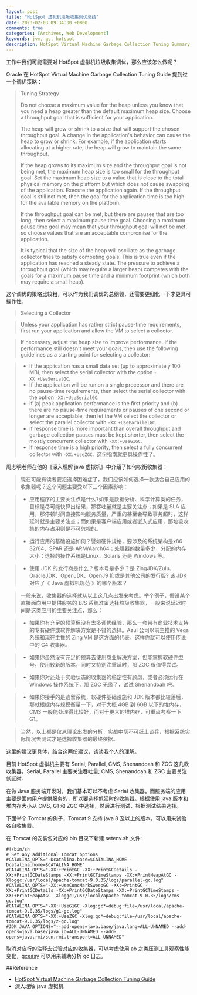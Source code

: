 ```yaml
---
layout: post
title: "HotSpot 虚拟机垃圾收集调优总结"
date: 2023-02-03 09:34:30 +0800
comments: true
categories: [Archives, Web Development]
keywords: jvm, gc, hotspot
description: HotSpot Virtual Machine Garbage Collection Tuning Summary
---
```


工作中我们可能需要对 HotSpot 虚拟机垃圾收集调优，那么应该怎么做呢？  

Oracle 在 HotSpot Virtual Machine Garbage Collection Tuning Guide 提到过一个调优策略：  

> Tuning Strategy
> 
> Do not choose a maximum value for the heap unless you know that you need a heap greater than the default maximum heap size. Choose a throughput goal that is sufficient for your application.
> 
> The heap will grow or shrink to a size that will support the chosen throughput goal. A change in the application's behavior can cause the heap to grow or shrink. For example, if the application starts allocating at a higher rate, the heap will grow to maintain the same throughput.
> 
> If the heap grows to its maximum size and the throughput goal is not being met, the maximum heap size is too small for the throughput goal. Set the maximum heap size to a value that is close to the total physical memory on the platform but which does not cause swapping of the application. Execute the application again. If the throughput goal is still not met, then the goal for the application time is too high for the available memory on the platform.
> 
> If the throughput goal can be met, but there are pauses that are too long, then select a maximum pause time goal. Choosing a maximum pause time goal may mean that your throughput goal will not be met, so choose values that are an acceptable compromise for the application.
> 
> It is typical that the size of the heap will oscillate as the garbage collector tries to satisfy competing goals. This is true even if the application has reached a steady state. The pressure to achieve a throughput goal (which may require a larger heap) competes with the goals for a maximum pause time and a minimum footprint (which both may require a small heap).

这个调优的策略比较粗，可以作为我们调优的总纲领，还需要更细化一下才更具可操作性。  
<!--more-->
> Selecting a Collector

> Unless your application has rather strict pause-time requirements, first run your application and allow the VM to select a collector.

> If necessary, adjust the heap size to improve performance. If the performance still doesn't meet your goals, then use the following guidelines as a starting point for selecting a collector:

>  * If the application has a small data set (up to approximately 100 MB), then select the serial collector with the option `-XX:+UseSerialGC`. 
> 	* If the application will be run on a single processor and there are no pause-time requirements, then select the serial collector with the option `-XX:+UseSerialGC`. 
> 	* If (a) peak application performance is the first priority and (b) there are no pause-time requirements or pauses of one second or longer are acceptable, then let the VM select the collector or select the parallel collector with `-XX:+UseParallelGC`. 
> 	* If response time is more important than overall throughput and garbage collection pauses must be kept shorter, then select the mostly concurrent collector with `-XX:+UseG1GC`. 
> 	* If response time is a high priority, then select a fully concurrent collector with `-XX:+UseZGC`.
 这份指南就更具操作性了。

周志明老师在他的《深入理解 java 虚拟机》中介绍了如何权衡收集器：  

> 现在可能有读者要犯选择困难症了，我们应该如何选择一款适合自己应用的收集器呢？这个问题主要受以下三个因素影响：  

> * 应用程序的主要关注点是什么?如果是数据分析、科学计算类的任务，目标是尽可能快算出结果，那吞吐量就是主要关注点；如果是 SLA 应用，那停顿时间直接影响服务质量，严重的甚至会导致事务超时，这样延时就是主要关注点；而如果是客户端应用或者嵌入式应用，那垃圾收集的内存占用则是不可忽视的。    

> * 运行应用的基础设施如何？譬如硬件规格，要涉及的系统架构是x86-32/64、SPAR 还是 ARM/Aarch64；处理器的数量多少，分配的内存大小；选择的操作系统是Linux、Solaris 还是 Windows 等。  

> * 使用 JDK 的发行商是什么？版本号是多少？是 ZingJDK/Zulu、OracleJDK、OpenJDK、OpenJ9 抑或是其他公司的发行版? 该 JDK 对应了《 Java 虚拟机规范 》的哪个版本？  

> 一般来说，收集器的选择就从以上这几点出发来考虑。举个例子，假设某个直接面向用户提供服务的 B/S 系统准备选择垃圾收集器，一般来说延迟时间是这类应用的主要关注点，那么：  

> * 如果你有充足的预算但没有太多调优经验，那么一套带有商业技术支持的专有硬件或软件解决方案是不错的选择。Azul 公司以前主推的 Vega 系统和现在主推的 Zing VM 是这方面的代表，这样你就可以使用传说中的 C4 收集器。  

> * 如果你虽然没有充足的预算去使用商业解决方案，但能掌握软硬件型号，使用较新的版本，同时又特别注重延时，那 ZGC 很值得尝试。  

> * 如果你对还处于实验状态的收集器的稳定性有顾虑，或者必须运行在 Windows 操作系统下，那 ZGC 无缘了，试试 Shenandoah 吧。 

> * 如果你接手的是遗留系统，软硬件基础设施和 JDK 版本都比较落后，那就根据内存规模衡量一下，对于大概 4GB 到 6GB 以下的堆内存，CMS 一般能处理得比较好，而对于更大的堆内存，可重点考察一下 G1。  

> 当然，以上都是仅从理论出发的分析，实战中切不可纸上谈兵，根据系统实际情况去测试才是选择收集器的最终依据。 

这里的建议更具体，结合这两份建议，谈谈我个人的理解。  

目前 HotSpot 虚拟机主要有 Serial, Parallel, CMS, Shenandoah 和 ZGC 这几款收集器，Serial, Parallel 主要关注吞吐量; CMS, Shenandoah 和 ZGC 主要关注低延时。  

在做 Java 服务端开发时，我们基本可以不考虑 Serial 收集器。而服务端的应用主要是面向用户提供服务的，所以要选择低延时的收集器。根据使用 java 版本和堆内存大小从 CMS, G1 和 ZGC 中选择，然后进行测试，根据测试结果选择。    

下面举个 Tomcat 的例子，Tomcat 9 支持 java 8 及以上的版本，可以用来试验各自收集器。  

在 Tomcat 的安装包对应的 bin 目录下新建 setenv.sh 文件:  

```
#!/bin/sh
# Set any additional Tomcat options
#CATALINA_OPTS="-Dcatalina.base=$CATALINA_HOME -Dcatalina.home=$CATALINA_HOME"
#CATALINA_OPTS="-XX:+PrintGC -XX:+PrintGCDetails -XX:+PrintGCDateStamps -XX:+PrintGCTimeStamps -XX:+PrintHeapAtGC -Xloggc:/usr/local/apache-tomcat-9.0.35/logs/parallel-gc.log"
#CATALINA_OPTS="-XX:+UseConcMarkSweepGC -XX:+PrintGC -XX:+PrintGCDetails -XX:+PrintGCDateStamps -XX:+PrintGCTimeStamps -XX:+PrintHeapAtGC -Xloggc:/usr/local/apache-tomcat-9.0.35/logs/cms-gc.log"
#CATALINA_OPTS="-XX:+UseG1GC -Xlog:gc*=debug:file=/usr/local/apache-tomcat-9.0.35/logs/g1-gc.log"
#CATALINA_OPTS="-XX:+UseZGC -Xlog:gc*=debug:file=/usr/local/apache-tomcat-9.0.35/logs/z-gc.log"
#JDK_JAVA_OPTIONS="--add-opens=java.base/java.lang=ALL-UNNAMED --add-opens=java.base/java.io=ALL-UNNAMED --add-opens=java.rmi/sun.rmi.transport=ALL-UNNAMED"
```

取消对应行的注释去试验对应的收集器，可以考虑使用 ab 之类压测工具观察性能变化，[gceasy](gceasy.io) 可以用来辅助分析 gc 日志。  


##Reference

* [HotSpot Virtual Machine Garbage Collection Tuning Guide](https://docs.oracle.com/javase/8/docs/technotes/guides/vm/gctuning)  
* 深入理解 java 虚拟机

